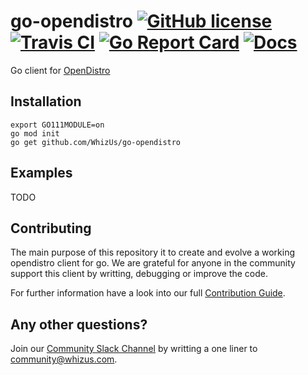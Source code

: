 # go-opendistro [![GitHub license](https://img.shields.io/badge/license-MIT-blue.svg)](https://github.com/WhizUs/go-opendistro/blob/master/LICENSE) [![Travis CI](https://api.travis-ci.org/micro/go-micro.svg?branch=master)](https://travis-ci.org/micro/go-micro) [![Go Report Card](https://goreportcard.com/badge/github.com/WhizUs/go-opendistro)](https://goreportcard.com/report/github.com/WhizUs/go-opendistro) [![Docs](https://godoc.org/github.com/WhizUs/go-opendistro?status.svg)](https://godoc.org/github.com/WhizUs/go-opendistro)

Go client for [OpenDistro](https://opendistro.github.io/for-elasticsearch/)

## Installation

    export GO111MODULE=on
    go mod init
    go get github.com/WhizUs/go-opendistro 

## Examples

TODO

## Contributing

The main purpose of this repository it to create and evolve a working opendistro client for go. We are grateful for anyone in the community support this client by writting, debugging or improve the code.

For further information have a look into our full [Contribution Guide](CONTRIBUTING.md).

## Any other questions?

Join our [Community Slack Channel](https://chat-whizus.slack.com/) by writting a one liner to community@whizus.com.